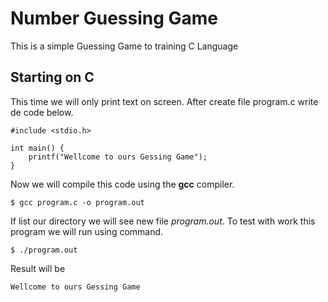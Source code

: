 # Number Guessing Game
This is a simple Guessing Game to training C Language 

## Starting on C

This time we will only print text on screen.
After create file program.c write de code below.

    #include <stdio.h>

    int main() {
        printf("Wellcome to ours Gessing Game");
    }

Now we will compile this code using the **gcc** compiler.

    $ gcc program.c -o program.out

If list our directory we will see new file *program.out*. To test with work this program we will run using command.

    $ ./program.out

Result will be 

    Wellcome to ours Gessing Game